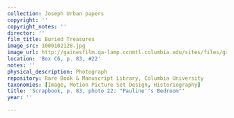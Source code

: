 ```yaml
---
collection: Joseph Urban papers
copyright: ''
copyright_notes: ''
director: ''
film_title: Buried Treasures
image_src: 1000102128.jpg
image_url: http://gainesfilm.qa-lamp.ccnmtl.columbia.edu/sites/files/gainesfilm/images/1000102128.jpg
location: 'Box C6, p. 83, #22'
notes: ''
physical_description: Photograph
repository: Rare Book & Manuscript Library, Columbia University
taxonomies: [Image, Motion Picture Set Design, Historiography]
title: 'Scrapbook, p. 83, photo 22: "Pauline''s Bedroom"'
year: ''

---
```

